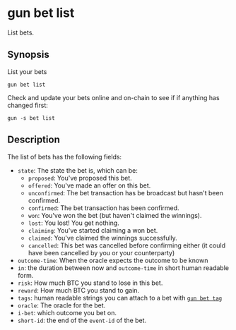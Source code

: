 # gun bet list

List bets.


## Synopsis

List your bets

```
gun bet list
```

Check and update your bets online and on-chain to see if if anything has changed first:

```
gun -s bet list
```

## Description

The list of bets has the following fields:

- `state`: The state the bet is, which can be:
  - `proposed`: You've proposed this bet.
  - `offered`: You've made an offer on this bet.
  - `unconfirmed`: The bet transaction has be broadcast but hasn't been confirmed.
  - `confirmed`: The bet transaction has been confirmed.
  - `won`: You've won the bet (but haven't claimed the winnings).
  - `lost`: You lost! You get nothing.
  - `claiming`: You've started claiming a won bet.
  - `claimed`: You've claimed the winnings successfully.
  - `cancelled`: This bet was cancelled before confirming either (it could have been cancelled by you or your counterparty)
- `outcome-time`: When the oracle expects the outcome to be known
- `in`: the duration between now and `outcome-time` in short human readable form.
- `risk`: How much BTC you stand to lose in this bet.
- `reward`: How much BTC you stand to gain.
- `tags`: human readable strings you can attach to a bet with [`gun bet tag`](./bet/tag.md)
- `oracle`: The oracle for the bet.
- `i-bet`: which outcome you bet on.
- `short-id`: the end of the `event-id` of the bet.

